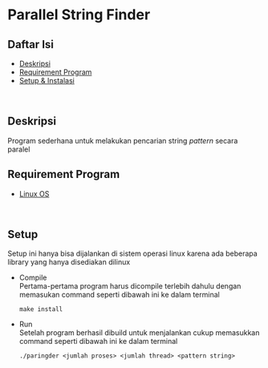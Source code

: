 # Parallel String Finder

## Daftar Isi
* [Deskripsi](#deskripsi)
* [Requirement Program](#requirement-program)
* [Setup & Instalasi](#setup)
<br>

## Deskripsi
Program sederhana untuk melakukan pencarian string _pattern_ secara paralel
<br>

## Requirement Program
- [Linux OS](https://id.wikipedia.org/wiki/Kernel_Linux) 
<br>

## Setup
Setup ini hanya bisa dijalankan di sistem operasi linux karena ada beberapa library yang hanya disediakan dilinux
- Compile <br>
    Pertama-pertama program harus dicompile terlebih dahulu dengan memasukan command seperti dibawah ini ke dalam terminal 
    
    ```
    make install
    ```

- Run <br>
Setelah program berhasil dibuild untuk menjalankan cukup memasukkan command seperti dibawah ini ke dalam terminal
    ```
    ./paringder <jumlah proses> <jumlah thread> <pattern string>
    ```  
